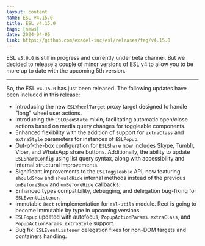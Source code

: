 ```yaml
---
layout: content
name: ESL v4.15.0
title: ESL v4.15.0
tags: [news]
date: 2024-04-05
link: https://github.com/exadel-inc/esl/releases/tag/v4.15.0
---
```


ESL `v5.0.0` is still in progress and currently under beta channel.
But we decided to release a couple of minor versions of ESL v4 to allow you to be more up to date with the upcoming 5th version.

---

So, the ESL `v4.15.0` has just been released. The following updates have been included in this release:

- Introducing the new `ESLWheelTarget` proxy target designed to handle "long" wheel user actions.
- Introducing the `ESLOpenState` mixin, facilitating automatic open/close actions based on media query changes for toggleable components.
- Enhanced flexibility with the addition of support for `extraClass` and `extraStyle` parameters for instances of `ESLPopup`.
- Out-of-the-box configuration for `ESLShare` now includes Skype, Tumblr, Viber, and WhatsApp share buttons. 
  Additionally, the ability to update `ESLShareConfig` using list query syntax, along with accessibility and internal structural improvements.
- Significant improvements to the `ESLToggleable` API, now featuring `shouldShow` and `shouldHide` internal methods instead 
  of the previous `onBeforeShow` and `onBeforeHide` callbacks.
- Enhanced types compatibility, debugging, and delegation bug-fixing for `ESLEventListener`.
- Immutable `Rect` reimplementation for `esl-utils` module. Rect is going to become immutable by type in upcoming versions.
- `ESLPopup` updated with autofocus, `PopupActionParams.extraClass`, and `PopupActionParams.extraStyle` support.
- Bug fix: `ESLEventListener` delegation fixes for non-DOM targets and containers handling.
